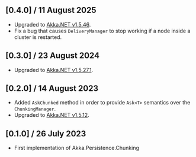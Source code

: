 ## [0.4.0] / 11 August 2025
- Upgraded to [Akka.NET v1.5.46](https://github.com/akkadotnet/akka.net/releases/tag/1.5.27.1).
- Fix a bug that causes `DeliveryManager` to stop working if a node inside a cluster is restarted.

## [0.3.0] / 23 August 2024
- Upgraded to [Akka.NET v1.5.27.1](https://github.com/akkadotnet/akka.net/releases/tag/1.5.27.1).

## [0.2.0] / 14 August 2023
- Added `AskChunked` method in order to provide `Ask<T>` semantics over the `ChunkingManager`.
- Upgraded to [Akka.NET v1.5.12](https://github.com/akkadotnet/akka.net/releases/tag/1.5.12).

## [0.1.0] / 26 July 2023
- First implementation of Akka.Persistence.Chunking
